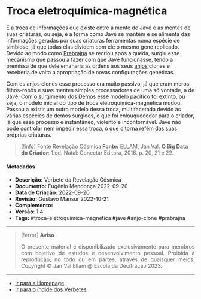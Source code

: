 # Troca eletroquímica-magnética

É a troca de informações que existe entre a mente de Javé e as mentes de suas criaturas, ou seja, é a forma como Javé se mantém e se alimenta das informações geradas por suas criaturas ferramentas numa espécie de simbiose, já que todas elas dividem com ele o mesmo gene replicado. Devido ao modo como [Prabrajna](Prabrajna.md) se recriou após a queda, surgiu esse mecanismo que passou a fazer com que Javé funcionasse, tendo a premissa de que dele emanaria as ordens aos seus [anjos](Anjos%20Clones.md) clones e receberia de volta a apropriação de novas configurações genéticas.

Com os anjos clones esse processo era muito passivo, já que eram meros filhos-robôs e suas mentes simples processadores de uma só vontade, a de Javé. Com o surgimento dos [Demos](Demos.md) esse modelo pacífico foi extinto, ou seja, o modelo inicial do tipo de troca eletroquímica-magnética mudou. Passou a existir um outro modelo dessa troca, multifacetada devido às várias espécies de demos surgidos, o que foi enlouquecedor para o criador, já que esse processo é instantâneo, violento e incontornável. Javé não pode controlar nem impedir essa troca, o que o torna refém das suas próprias criaturas.

> [!info] Fonte Revelação Cósmica
> **Fonte:** ELLAM, Jan Val. **O Big Data do Criador**: 1.ed. Natal: Conectar Editora, 2016. p. 20, 21 e 22.

#### Metadados

-   **Descrição:** Verbete da Revelação Cósmica
-   **Documento:** Eugênio Mendonça 2022-09-20
-   **Data de Criação:** 2022-09-20
-   **Revisão:** Gustavo Mansur 2022-10-21
-   **Complemento:**
-   **Versão**: 1.4
-   **Tags:** #troca-eletroquimica-magnetica #jave #anjo-clone #prabrajna

---
> [!error] **Aviso**
> <p align="justify">O presente material é disponibilizado exclusivamente para membros com objetivo de estudos e desenvolvimento pessoal. Proibida a reprodução, no todo ou em partes, através de quaisquer meios. Copyright © Jan Val Ellam @ Escola da Decifração 2023. </p>

---
- [Ir para a Homepage](Homepage.canvas)
- [Ir para o índide dos Verbetes](ÍNDIDE%20GERAL%20DOS%20VERBETES.canvas)
